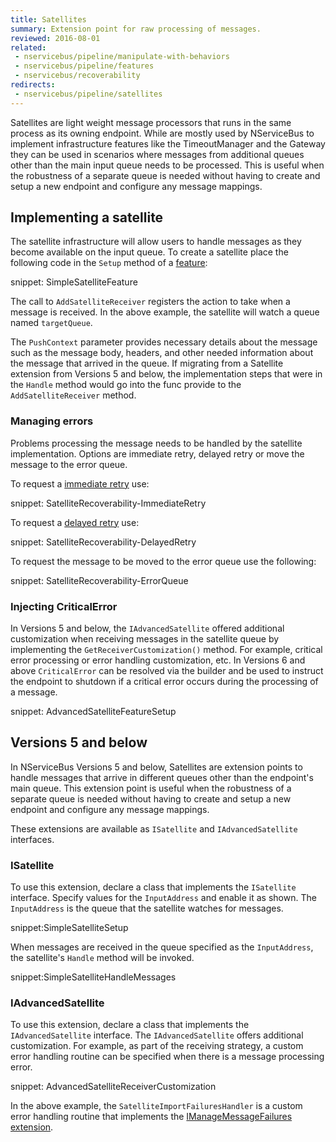 ```yaml
---
title: Satellites
summary: Extension point for raw processing of messages.
reviewed: 2016-08-01
related:
 - nservicebus/pipeline/manipulate-with-behaviors
 - nservicebus/pipeline/features
 - nservicebus/recoverability
redirects:
 - nservicebus/pipeline/satellites
---
```


Satellites are light weight message processors that runs in the same process as its owning endpoint. While are mostly used by NServiceBus to implement infrastructure features like the TimeoutManager and the Gateway they can be used in scenarios where messages from additional queues other than the main input queue needs to be processed. This is useful when the robustness of a separate queue is needed without having to create and setup a new endpoint and configure any message mappings.


## Implementing a satellite

The satellite infrastructure will allow users to handle messages as they become available on the input queue. To create a satellite place the following code in the `Setup` method of a [feature](/nservicebus/pipeline/features.md#feature-api):

snippet: SimpleSatelliteFeature

The call to `AddSatelliteReceiver` registers the action to take when a message is received. In the above example, the satellite will watch a queue named `targetQueue`. 

The `PushContext` parameter provides necessary details about the message such as the message body, headers, and other needed information about the message that arrived in the queue. If migrating from a Satellite extension from Versions 5 and below, the implementation steps that were in the `Handle` method would go into the func provide to the `AddSatelliteReceiver` method.


### Managing errors

Problems processing the message needs to be handled by the satellite implementation. Options are immediate retry, delayed retry or move the message to the error queue.

To request a [immediate retry](/nservicebus/recoverability/#immediate-retries) use:

snippet: SatelliteRecoverability-ImmediateRetry

To request a [delayed retry](/nservicebus/recoverability/#delayed-retries) use:

snippet: SatelliteRecoverability-DelayedRetry

To request the message to be moved to the error queue use the following:

snippet: SatelliteRecoverability-ErrorQueue


### Injecting CriticalError

In Versions 5 and below, the `IAdvancedSatellite` offered additional customization when receiving messages in the satellite queue by implementing the `GetReceiverCustomization()` method. For example, critical error processing or error handling customization, etc. In Versions 6 and above `CriticalError` can be resolved via the builder and be used to instruct the endpoint to shutdown if a critical error occurs during the processing of a message.

snippet: AdvancedSatelliteFeatureSetup


## Versions 5 and below

In NServiceBus Versions 5 and below, Satellites are extension points to handle messages that arrive in different queues other than the endpoint's main queue. This extension point is useful when the robustness of a separate queue is needed without having to create and setup a new endpoint and configure any message mappings.

These extensions are available as `ISatellite` and `IAdvancedSatellite` interfaces.


### ISatellite

To use this extension, declare a class that implements the `ISatellite` interface. Specify values for the `InputAddress` and enable it as shown. The `InputAddress` is the queue that the satellite watches for messages.

snippet:SimpleSatelliteSetup

When messages are received in the queue specified as the `InputAddress`, the satellite's `Handle` method will be invoked.

snippet:SimpleSatelliteHandleMessages


### IAdvancedSatellite

To use this extension, declare a class that implements the `IAdvancedSatellite` interface. The `IAdvancedSatellite` offers additional customization. For example, as part of the receiving strategy, a custom error handling routine can be specified when there is a message processing error.

snippet: AdvancedSatelliteReceiverCustomization

In the above example, the `SatelliteImportFailuresHandler` is a custom error handling routine that implements the [IManageMessageFailures extension](/nservicebus/pipeline/customizing-error-handling.md).